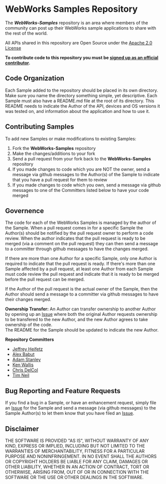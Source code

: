 # WebWorks Samples Repository 

The _**WebWorks-Samples**_ repository is an area where members of the community can post up their WebWorks sample applications to share with the rest of the world.  

All APIs shared in this repository are Open Source under the  [Apache 2.0 License](http://www.apache.org/licenses/LICENSE-2.0.html)

**To contribute code to this repository you must be [signed up as an official contributor](https://github.com/blackberry/WebWorks/wiki/How-to-Contribute).**


## Code Organization

Each Sample added to the repository should be placed in its own directory.  Make sure you name the directory something simple, yet descriptive.  Each Sample must also have a README.md file at the root of its directory.
This README needs to indicate the Author of the API, devices and OS versions it was tested on, and information about the application and how to use it.


## Contributing Samples

To add new Samples or make modifications to existing Samples:

1. Fork the **WebWorks-Samples** repository
2. Make the changes/additions to your fork
3. Send a pull request from your fork back to the **WebWorks-Samples** repository
4. If you made changes to code which you are NOT the owner, send a message via github messages to the Author(s) of the Sample to indicate that you have a pull request for them to review
5. If you made changes to code which you own, send a message via github messages to one of the Committers listed below to have your code merged

## Governence

The code for each of the WebWorks Samples is managed by the author of the Sample.  When a pull request comes in for a specific Sample the Author(s) should be notified by the pull request owner to perform a code review.  When the author
indicates that the pull request is ready to be merged (via a comment on the pull request) they can then send a message to a committer through github messages to have the changes merged.

If there are more than one Author for a specific Sample, only one Author is required to indicate that the pull request is ready.  If there's more than one Sample affected by a pull request, at least one Author from each Sample must code review
the pull request and indicate that it is ready to be merged before the pull request can be merged.

If the Author of the pull request is the actual owner of the Sample, then the Author should send a message to a committer via github messages to have their changes merged.

**Ownership Transfer:**
An Author can transfer ownership to another Author by opening up an [Issue](https://github.com/blackberry/WebWorks-Samples/issues) where both the original Author requests ownership to be transfered to the new Author, and the new Author agrees to take ownership of the code.  
The README for the Sample should be updated to indicate the new Author.

**Repository Committers** 

* [Jeffrey Heifetz](https://github.com/jeffheifetz)
* [Alex Babut](https://github.com/ababut)
* [Adam Stanley](https://github.com/adamstanley)
* [Ken Wallis](https://github.com/kwallis)
* [Chris DelCol](https://github.com/cdelcol)
* [Tim Neil](https://github.com/tneil)


## Bug Reporting and Feature Requests

If you find a bug in a Sample, or have an enhancement request, simply file an [Issue](https://github.com/blackberry/WebWorks-Samples/issues) for the Sample and send a message (via github messages) to the Sample Author(s) to let them know that you have filed an [Issue](https://github.com/blackberry/WebWorks-Samples/issues).

## Disclaimer

THE SOFTWARE IS PROVIDED "AS IS", WITHOUT WARRANTY OF ANY KIND, EXPRESS OR IMPLIED, INCLUDING BUT NOT LIMITED TO THE WARRANTIES OF MERCHANTABILITY, FITNESS FOR A PARTICULAR PURPOSE AND NONINFRINGEMENT. IN NO EVENT SHALL THE AUTHORS OR COPYRIGHT HOLDERS BE LIABLE FOR ANY CLAIM, DAMAGES OR OTHER LIABILITY, WHETHER IN AN ACTION OF CONTRACT, TORT OR OTHERWISE, ARISING FROM, OUT OF OR IN CONNECTION WITH THE SOFTWARE OR THE USE OR OTHER DEALINGS IN THE SOFTWARE.

 